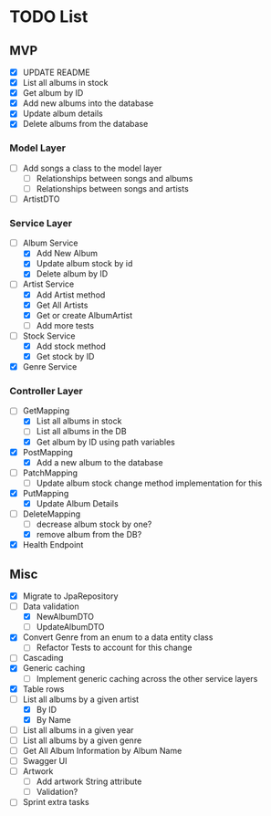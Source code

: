 # TODO List
## MVP
- [x] UPDATE README
- [x] List all albums in stock
- [x] Get album by ID
- [x] Add new albums into the database
- [x] Update album details
- [x] Delete albums from the database
### Model Layer
- [ ] Add songs a class to the model layer
  - [ ] Relationships between songs and albums
  - [ ] Relationships between songs and artists
- [ ] ArtistDTO
### Service Layer
- [ ] Album Service
  - [x] Add New Album
  - [x] Update album stock by id
  - [x] Delete album by ID
- [ ] Artist Service
  - [x] Add Artist method
  - [x] Get All Artists
  - [x] Get or create AlbumArtist
  - [ ] Add more tests
- [ ] Stock Service
  - [x] Add stock method
  - [x] Get stock by ID
- [x] Genre Service
### Controller Layer
- [ ] GetMapping
  - [x] List all albums in stock
  - [ ] List all albums in the DB
  - [x] Get album by ID using path variables
- [x] PostMapping
  - [x] Add a new album to the database
- [ ] PatchMapping
  - [ ] Update album stock change method implementation for this
- [x] PutMapping
  - [x] Update Album Details
- [ ] DeleteMapping
    - [ ] decrease album stock by one?
    - [x] remove album from the DB?
- [x] Health Endpoint
## Misc
- [x] Migrate to JpaRepository
- [ ] Data validation
  - [x] NewAlbumDTO
  - [ ] UpdateAlbumDTO
- [x] Convert Genre from an enum to a data entity class
  - [ ] Refactor Tests to account for this change
- [ ] Cascading
- [x] Generic caching
  - [ ] Implement generic caching across the other service layers
- [x] Table rows
- [ ] List all albums by a given artist
  - [x] By ID
  - [x] By Name
- [ ] List all albums in a given year
- [ ] List all albums by a given genre
- [ ] Get All Album Information by Album Name
- [ ] Swagger UI
- [ ] Artwork
  - [ ] Add artwork String attribute
  - [ ] Validation?
- [ ] Sprint extra tasks